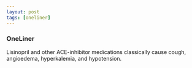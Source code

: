 ```yaml
---
layout: post
tags: [oneliner]
---
```



### OneLiner

Lisinopril and other ACE-inhibitor medications classically cause cough, angioedema, hyperkalemia, and hypotension.
